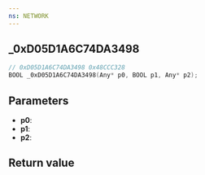```yaml
---
ns: NETWORK
---
```

## _0xD05D1A6C74DA3498

```c
// 0xD05D1A6C74DA3498 0x48CCC328
BOOL _0xD05D1A6C74DA3498(Any* p0, BOOL p1, Any* p2);
```


## Parameters
* **p0**: 
* **p1**: 
* **p2**: 

## Return value
